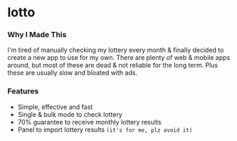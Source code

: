 # lotto

### Why I Made This
I'm tired of manually checking my lottery every month & finally decided to create a new app to use for my own. There are plenty of web & mobile apps around, but most of these are dead & not reliable for the long term. Plus these are usually slow and bloated with ads.

### Features
- Simple, effective and fast
- Single & bulk mode to check lottery
- 70% guarantee to receive monthly lottery results
- Panel to import lottery results `(it's for me, plz avoid it)`